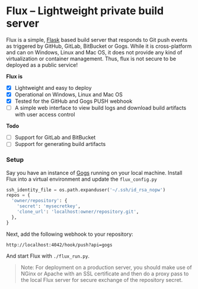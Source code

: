 # Flux &ndash; Lightweight private build server

Flux is a simple, [Flask] based build server that responds to Git
push events as triggered by GitHub, GitLab, BitBucket or Gogs.
While it is cross-platform and can on Windows, Linux and Mac OS,
it does not provide any kind of virtualization or container
management. Thus, flux is not secure to be deployed as a public
service!

__Flux is__

* [x] Lightweight and easy to deploy
* [x] Operational on Windows, Linux and Mac OS
* [x] Tested for the GitHub and Gogs PUSH webhook
* [ ] A simple web interface to view build logs and download
      build artifacts with user access control

__Todo__

* [ ] Support for GitLab and BitBucket
* [ ] Support for generating build artifacts

### Setup

Say you have an instance of [Gogs][] running on your local machine.
Install Flux into a virtual environment and update the `flux_config.py`

```python
ssh_identity_file = os.path.expanduser('~/.ssh/id_rsa_nopw')
repos = {
  'owner/repository': {
    'secret': 'mysecretkey',
    'clone_url': 'localhost:owner/repository.git',
  },
}
```

Next, add the following webhook to your repository:

    http://localhost:4042/hook/push?api=gogs

And start Flux with `./flux_run.py`.

> Note: For deployment on a production server, you should make use of
> NGinx or Apache with an SSL certificate and then do a proxy pass to
> the local Flux server for secure exchange of the repository secret.

  [Flask]: http://flask.pocoo.org/
  [Gogs]: https://gogs.io/
